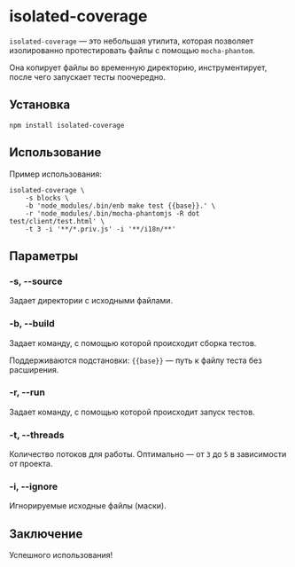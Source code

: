 # isolated-coverage

`isolated-coverage` — это небольшая утилита, которая позволяет
изолированно протестировать файлы с помощью `mocha-phantom`.

Она копирует файлы во временную директорию, инструментирует, после чего запускает тесты поочередно.

## Установка

```
npm install isolated-coverage
```

## Использование

Пример использования:

```
isolated-coverage \
    -s blocks \
    -b 'node_modules/.bin/enb make test {{base}}.' \
    -r 'node_modules/.bin/mocha-phantomjs -R dot test/client/test.html' \
    -t 3 -i '**/*.priv.js' -i '**/i18n/**'
```

## Параметры

### -s, --source

Задает директории с исходными файлами.

### -b, --build

Задает команду, с помощью которой происходит сборка тестов.

Поддерживаются подстановки: `{{base}}` — путь к файлу теста без расширения.

### -r, --run

Задает команду, с помощью которой происходит запуск тестов.

### -t, --threads

Количество потоков для работы. Оптимально — от `3` до `5` в зависимости от проекта.

### -i, --ignore

Игнорируемые исходные файлы (маски).

## Заключение

Успешного использования!
